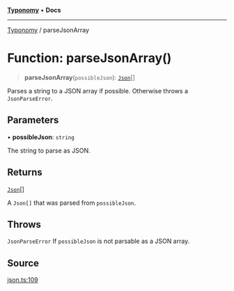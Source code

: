 [**Typonomy**](../README.md) • **Docs**

***

[Typonomy](../globals.md) / parseJsonArray

# Function: parseJsonArray()

> **parseJsonArray**(`possibleJson`): [`Json`](../type-aliases/Json.md)[]

Parses a string to a JSON array if possible.
Otherwise throws a `JsonParseError`.

## Parameters

• **possibleJson**: `string`

The string to parse as JSON.

## Returns

[`Json`](../type-aliases/Json.md)[]

A `Json[]` that was parsed from `possibleJson`.

## Throws

`JsonParseError` If `possibleJson` is not parsable as a JSON array.

## Source

[json.ts:109](https://github.com/softcraft-development/typonomy/blob/d8b6722e8f9213512ecbf239a27330f22316ef6d/src/json.ts#L109)
